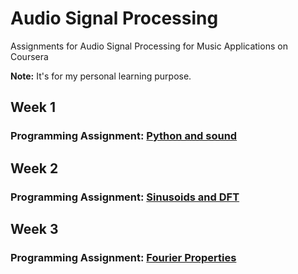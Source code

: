 # Audio Signal Processing
Assignments for Audio Signal Processing for Music Applications on Coursera

<strong>Note:</strong> It's for my personal learning purpose.

## Week 1
### Programming Assignment: [Python and sound](https://github.com/akueisara/audio-signal-processing/tree/master/week%201/A1)

## Week 2
### Programming Assignment: [Sinusoids and DFT](https://github.com/akueisara/audio-signal-processing/tree/master/week%202/A2)

## Week 3
### Programming Assignment: [Fourier Properties](https://github.com/akueisara/audio-signal-processing/tree/master/week%203/A3)
